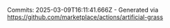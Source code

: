 Commits: 2025-03-09T16:11:41.666Z - Generated via https://github.com/marketplace/actions/artificial-grass
<br>
